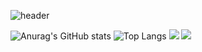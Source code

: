 ![header](https://capsule-render.vercel.app/api?height=180&text=Cheon%20Sejun&fontColor=fff&fontSize=55&fontAlign=80&fontAlignY=40&color=gradient&customColorList=12&type=Waving)

<div align=center>
  </div>
  
![Anurag's GitHub stats](https://github-readme-stats.vercel.app/api?username=csjun9900&show_icons=true&theme=default)
  ![Top Langs](https://github-readme-stats.vercel.app/api/top-langs/?username=csjun9900&layout=compact&theme=default)
<img src="https://img.shields.io/badge/-React-%2361DAFB?style=flat-square&logo=React&logoColor=white"/></a>
<img src="https://img.shields.io/badge/-Next-green?style=flat-square&logo=Next&logoColor=white"/></a>




